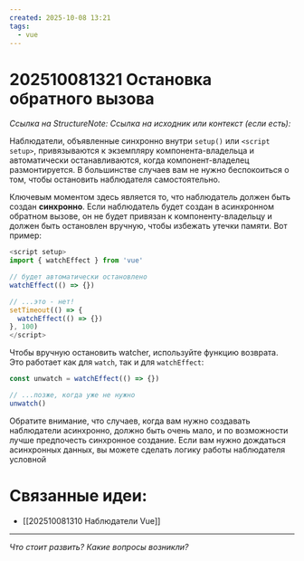 ```yaml
---
created: 2025-10-08 13:21
tags:
  - vue
---
```

# 202510081321 Остановка обратного вызова

*Ссылка на StructureNote:*
*Ссылка на исходник или контекст (если есть):* 

Наблюдатели, объявленные синхронно внутри `setup()` или `<script setup>`, привязываются к экземпляру компонента-владельца и автоматически останавливаются, когда компонент-владелец размонтируется. В большинстве случаев вам не нужно беспокоиться о том, чтобы остановить наблюдателя самостоятельно.

Ключевым моментом здесь является то, что наблюдатель должен быть создан **синхронно**. Если наблюдатель будет создан в асинхронном обратном вызове, он не будет привязан к компоненту-владельцу и должен быть остановлен вручную, чтобы избежать утечки памяти. Вот пример:

```js
<script setup>
import { watchEffect } from 'vue'

// будет автоматически остановлено
watchEffect(() => {})

// ...это - нет!
setTimeout(() => {
  watchEffect(() => {})
}, 100)
</script>
```

Чтобы вручную остановить watcher, используйте функцию возврата. Это работает как для `watch`, так и для `watchEffect`:

```js
const unwatch = watchEffect(() => {})

// ...позже, когда уже не нужно
unwatch()
```

Обратите внимание, что случаев, когда вам нужно создавать наблюдатели асинхронно, должно быть очень мало, и по возможности лучше предпочесть синхронное создание. Если вам нужно дождаться асинхронных данных, вы можете сделать логику работы наблюдателя условной

# Связанные идеи:

* [[202510081310 Наблюдатели Vue]]
---

*Что стоит развить? Какие вопросы возникли?*
